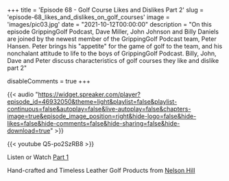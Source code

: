 +++
title = 'Episode 68 - Golf Course Likes and Dislikes Part 2'
slug = 'episode-68_likes_and_dislikes_on_golf_courses'
image = 'images/pic03.jpg'
date = "2021-10-12T00:00:00"
description = "On this episode GrippingGolf Podcast, Dave Miller, John Johnson and Billy Daniels are joined by the newest member of the GrippingGolf Podcast team, Peter Hansen. Peter brings his "appetite" for the game of golf to the team, and his nonchalant attitude to life to the boys of GrippingGolf Podcast. Billy, John, Dave and Peter discuss characteristics of golf courses they like and dislike part 2"

disableComments = true
+++

{{< audio "https://widget.spreaker.com/player?episode_id=46932050&theme=light&playlist=false&playlist-continuous=false&autoplay=false&live-autoplay=false&chapters-image=true&episode_image_position=right&hide-logo=false&hide-likes=false&hide-comments=false&hide-sharing=false&hide-download=true" >}}


{{< youtube Q5-po2SzRB8 >}}


Listen or Watch [Part 1](https://grippinggolfpodcast.com/post/episode-65-what_we_like_and_dislike_about_golf_courses/)


Hand-crafted and Timeless Leather Golf Products from [Nelson Hill](https://www.nelsonhill.co/)